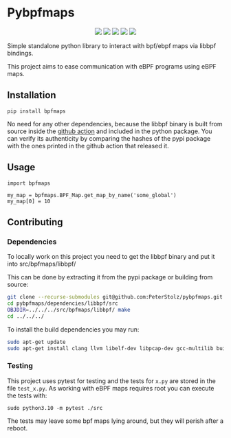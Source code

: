 # Pybpfmaps
<p align="center">
<a href="https://www.python.org/downloads/release/python-3100/"><img src="https://img.shields.io/badge/python-3.10-blue.svg"></a>
<a href="https://github.com/PeterStolz/pybpfmaps/actions/workflows/pytests.yml"><img src="https://github.com/PeterStolz/pybpfmaps/actions/workflows/pytests.yml/badge.svg"></a>
<a href="https://codecov.io/gh/PeterStolz/pybpfmaps"><img src="https://codecov.io/gh/PeterStolz/pybpfmaps/branch/main/graph/badge.svg?token=HMYY954POH"></a>
<a href="https://pypi.org/project/bpfmaps/"><img src="https://badge.fury.io/py/bpfmaps.svg"></a>
<a href="https://github.com/psf/black"><img src="https://img.shields.io/badge/code%20style-black-000000.svg"></a>
</p>

Simple standalone python library to interact with bpf/ebpf maps via libbpf bindings.

This project aims to ease communication with eBPF programs using eBPF maps.

## Installation

`pip install bpfmaps`

No need for any other dependencies, because the libbpf binary is built from source inside the [github action](https://github.com/PeterStolz/pybpfmaps/blob/main/.github/workflows/pytests.yml) and included in the python package.
You can verify its authenticity by comparing the hashes of the pypi package with the ones printed in the github action that released it.

## Usage
```python3
import bpfmaps

my_map = bpfmaps.BPF_Map.get_map_by_name('some_global')
my_map[0] = 10
```
## Contributing
### Dependencies
To locally work on this project you need to get the libbpf binary and put it into src/bpfmaps/libbpf/

This can be done by extracting it from the pypi package or building from source:

```bash
git clone --recurse-submodules git@github.com:PeterStolz/pybpfmaps.git
cd pybpfmaps/dependencies/libbpf/src
OBJDIR=../../../src/bpfmaps/libbpf/ make
cd ../../../
```
To install the build dependencies you may run:
```bash
sudo apt-get update
sudo apt-get install clang llvm libelf-dev libpcap-dev gcc-multilib build-essential linux-libc-dev
```

### Testing
This project uses pytest for testing and the tests for `x.py` are stored in the file `test_x.py`.
As working with eBPF maps requires root you can execute the tests with:

`sudo python3.10 -m pytest ./src`

The tests may leave some bpf maps lying around, but they will perish after a reboot.
